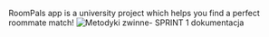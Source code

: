 RoomPals app is a university project which helps you find a perfect roommate match!
![Metodyki zwinne- SPRINT 1 dokumentacja](https://github.com/user-attachments/assets/d7df8113-f889-4502-8658-b4b6f0e4afb6)
